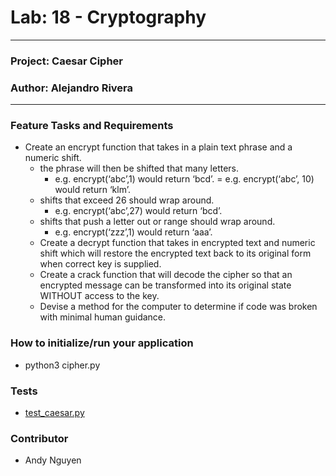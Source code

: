 # Lab: 18 - Cryptography

---

### Project: Caesar Cipher
### Author: Alejandro Rivera

---

### Feature Tasks and Requirements
* Create an encrypt function that takes in a plain text phrase and a numeric shift.
  * the phrase will then be shifted that many letters.
    * e.g. encrypt(‘abc’,1) would return ‘bcd’. = e.g. encrypt(‘abc’, 10) would return ‘klm’.
  * shifts that exceed 26 should wrap around.
    * e.g. encrypt(‘abc’,27) would return ‘bcd’.
  * shifts that push a letter out or range should wrap around.
    * e.g. encrypt(‘zzz’,1) would return ‘aaa’.
  * Create a decrypt function that takes in encrypted text and numeric shift which will restore the encrypted text back to its original form when correct key is supplied.
  * Create a crack function that will decode the cipher so that an encrypted message can be transformed into its original state WITHOUT access to the key.
  * Devise a method for the computer to determine if code was broken with minimal human guidance.

### How to initialize/run your application

* python3 cipher.py

### Tests

* [test_caesar.py](tests/test_caesar.py)

### Contributor

* Andy Nguyen

